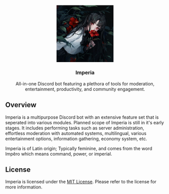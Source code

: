 <h2></h2>

<div align="center">
<img src=".github/assets/Imperia.png" align="center" width="180px" />


<h3>Imperia</h3>
<p>All-in-one Discord bot featuring a plethora of tools for moderation, entertainment, productivity, and community engagement. <p>
</div>

## Overview

Imperia is a multipurpose Discord bot with an extensive feature set that is seperated into various modules. Planned scope of Imperia is still in it's early stages. It includes performing tasks such as server administration, effortless moderation with automated systems, multilingual, various entertainment options, information gathering, economy system, etc.

Imperia is of Latin origin; Typically feminine, and comes from the word Impĕro which means command, power, or imperial.

## License

Imperia is licensed under the [MIT License](LICENSE). Please refer to the license for more information.
